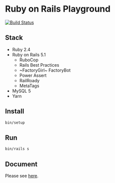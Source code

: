 # Ruby on Rails Playground

[![Build Status](https://travis-ci.org/ybiquitous/rails-playground.svg?branch=master)](https://travis-ci.org/ybiquitous/rails-playground)

## Stack

- Ruby 2.4
- Ruby on Rails 5.1
  - RuboCop
  - Rails Best Practices
  - ~FactoryGirl~ FactoryBot
  - Power Assert
  - RailRoady
  - MetaTags
- MySQL 5
- Yarn

## Install

```sh
bin/setup
```

## Run

```sh
bin/rails s
```

## Document

Please see [here](doc/README.md).
